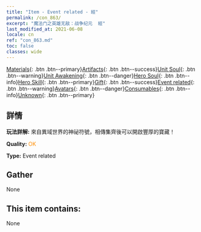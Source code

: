 ```yaml
---
title: "Item - Event related - 經"
permalink: /con_863/
excerpt: "魔法门之英雄无敌：战争纪元  經"
last_modified_at: 2021-06-08
locale: cn
ref: "con_863.md"
toc: false
classes: wide
---
```

 [Materials](/ItemsCN/){: .btn .btn--primary}[Artifacts](/ItemsCN/Artifacts/){: .btn .btn--success}[Unit Soul](/ItemsCN/UnitSoul/){: .btn .btn--warning}[Unit Awakening](/ItemsCN/UnitAwakening/){: .btn .btn--danger}[Hero Soul](/ItemsCN/HeroSoul/){: .btn .btn--info}[Hero Skill](/ItemsCN/HeroSkill/){: .btn .btn--primary}[Gift](/ItemsCN/Gift/){: .btn .btn--success}[Event related](/ItemsCN/Events/){: .btn .btn--warning}[Avatars](/ItemsCN/Avatars/){: .btn .btn--danger}[Consumables](/ItemsCN/Consumables/){: .btn .btn--info}[Unknown](/ItemsCN/Unknown/){: .btn .btn--primary}

## 詳情
 **玩法詳解:** 來自異域世界的神祕符號，相傳集齊後可以開啟豐厚的寶藏！

 **Quality:** <span style="color: #FF8C00">OK</span>

 **Type:** Event related

## Gather

  None

## This item contains:

  None

